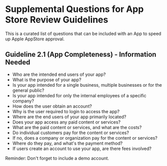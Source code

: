 # Supplemental Questions for App Store Review Guidelines
This is a curated list of questions that can be included with an App to speed up Apple AppStore approval.

## Guideline 2.1 (App Completeness) - Information Needed
* Who are the intended end users of your app?
* What is the purpose of your app?
* Is your app intended for a single business, multiple businesses or for the general public?
* Is your app intended for only the internal employees of a specific company?
* How does the user obtain an account?
* Why is the user required to login to access the app?
* Where are the end users of your app primarily located?
* Does your app access any paid content or services?
* What are the paid content or services, and what are the costs?
* Do individual customers pay for the content or services?
* If no, does a company or organization pay for the content or services? 
* Where do they pay, and what's the payment method?
* If users create an account to use your app, are there fees involved?

Reminder: Don't forget to include a demo account.
